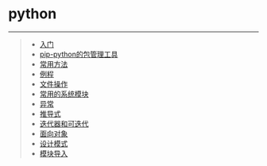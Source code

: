 # python
***
>* [入门](https://github.com/520171/note/blob/master/python/入门.md)
>* [pip-python的包管理工具](https://github.com/520171/note/blob/master/python/pip.md)
>* [常用方法](https://github.com/520171/note/blob/master/python/常用方法.md)
>* [例程](https://github.com/520171/note/blob/master/python/例程.md)
>* [文件操作](https://github.com/520171/note/blob/master/python/文件操作.md)
>* [常用的系统模块](https://github.com/520171/note/blob/master/python/常用的系统模块.md)
>* [异常](https://github.com/520171/note/blob/master/python/异常.md)
>* [推导式](https://github.com/520171/note/blob/master/python/推导式.md)
>* [迭代器和可迭代](https://github.com/520171/note/blob/master/python/迭代器和可迭代.md)
>* [面向对象](https://github.com/520171/note/blob/master/python/面向对象.md)
>* [设计模式](https://github.com/520171/note/blob/master/python/设计模式.md)
>* [模块导入](https://github.com/520171/note/blob/master/python/模块导入.md)
